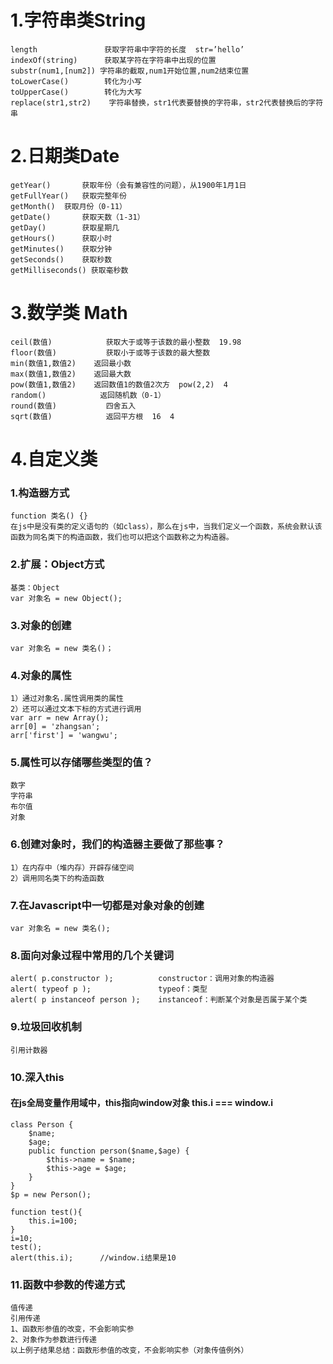 # 1.字符串类String
	length				 获取字符串中字符的长度  str=’hello’
	indexOf(string)		 获取某字符在字符串中出现的位置
	substr(num1,[num2]) 字符串的截取,num1开始位置,num2结束位置
	toLowerCase()		 转化为小写
	toUpperCase()		 转化为大写
	replace(str1,str2)    字符串替换，str1代表要替换的字符串，str2代表替换后的字符   串

# 2.日期类Date
	getYear()		获取年份（会有兼容性的问题），从1900年1月1日
	getFullYear()	获取完整年份
	getMonth()	获取月份（0-11）
	getDate() 		获取天数（1-31）
	getDay()		获取星期几
	getHours()	 	获取小时
	getMinutes()	获取分钟
	getSeconds() 	获取秒数
	getMilliseconds() 获取毫秒数

# 3.数学类 Math
	ceil(数值)			获取大于或等于该数的最小整数  19.98
	floor(数值)			获取小于或等于该数的最大整数
	min(数值1,数值2) 	返回最小数
	max(数值1,数值2) 	返回最大数
	pow(数值1,数值2) 	返回数值1的数值2次方  pow(2,2)  4
	random() 			返回随机数（0-1）
	round(数值)			四舍五入
	sqrt(数值)			返回平方根  16  4

# 4.自定义类
### 1.构造器方式
	function 类名() {}
	在js中是没有类的定义语句的（如class），那么在js中，当我们定义一个函数，系统会默认该函数为同名类下的构造函数，我们也可以把这个函数称之为构造器。

### 2.扩展：Object方式
	基类：Object
	var 对象名 = new Object();

### 3.对象的创建
	var 对象名 = new 类名()；

### 4.对象的属性
	1）通过对象名.属性调用类的属性
	2）还可以通过文本下标的方式进行调用
	var arr = new Array();
	arr[0] = 'zhangsan';
	arr['first'] = 'wangwu';


### 5.属性可以存储哪些类型的值？
	数字
	字符串
	布尔值
	对象

### 6.创建对象时，我们的构造器主要做了那些事？
	1）在内存中（堆内存）开辟存储空间
	2）调用同名类下的构造函数

### 7.在Javascript中一切都是对象对象的创建
	var 对象名 = new 类名();

### 8.面向对象过程中常用的几个关键词
	alert( p.constructor );		 	 constructor：调用对象的构造器
	alert( typeof p );			 	 typeof：类型
	alert( p instanceof person );	 instanceof：判断某个对象是否属于某个类

### 9.垃圾回收机制
	引用计数器

### 10.深入this
#### 在js全局变量作用域中，this指向window对象 this.i  ===  window.i
	class Person {
		$name;
		$age;
		public function person($name,$age) {
			$this->name = $name;
			$this->age = $age;
		}
	}
	$p = new Person();

	function test(){
		this.i=100;
	}
	i=10;
	test();	
	alert(this.i);		//window.i结果是10

### 11.函数中参数的传递方式
	值传递
	引用传递
	1、函数形参值的改变，不会影响实参
	2、对象作为参数进行传递
	以上例子结果总结：函数形参值的改变，不会影响实参（对象传值例外）

	



